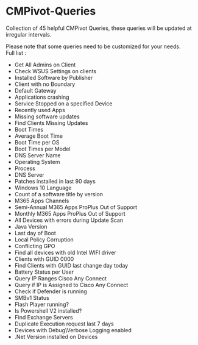 # CMPivot-Queries
Collection of 45 helpful CMPivot Queries, these queries will be updated at irregular intervals.  

Please note that some queries need to be customized for your needs.  
Full list :
* Get All Admins on Client
* Check WSUS Settings on clients
* Installed Software by Publisher
* Client with no Boundary
* Default Gateway
* Applications crashing
* Service Stopped on a specified Device
* Recently used Apps
* Missing software updates
* Find Clients Missing Updates
* Boot Times 
* Average Boot Time
* Boot Time per OS
* Boot Times per Model
* DNS Server Name
* Operating System 
* Process
* DNS Server
* Patches installed in last 90 days
* Windows 10 Language
* Count of a software title by version
* M365 Apps Channels
* Semi-Annual M365 Apps ProPlus Out of Support
* Monthly  M365 Apps ProPlus Out of Support
* All Devices with errors during Update Scan
* Java Version
* Last day of Boot
* Local Policy Corruption
* Conflicting GPO
* Find all devices with old Intel WIFI driver
* Clients with GUID 0000
* Find Clients with GUID last change day today
* Battery Status per User
* Query IP Ranges Cisco Any Connect
* Query if IP is Assigned to Cisco Any Connect
* Check if Defender is running
* SMBv1 Status
* Flash Player running?
* Is Powershell V2 installed?
* Find Exchange Servers
* Duplicate Execution request last 7 days
* Devices with Debug\Verbose Logging enabled
* .Net Version installed on Devices

